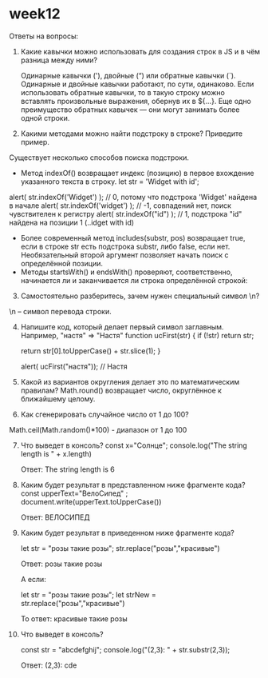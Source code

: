 # week12

Ответы на вопросы:

1. Какие кавычки можно использовать для создания строк в JS и в чём разница между ними?

   Одинарные кавычки ('), двойные (“) или обратные кавычки (`).
   Одинарные и двойные кавычки работают, по сути, одинаково.
   Если использовать обратные кавычки, то в такую строку можно вставлять произвольные выражения, обернув их в ${…}.
   Еще одно преимущество обратных кавычек — они могут занимать более одной строки.

2. Какими методами можно найти подстроку в строке? Приведите пример.

Существует несколько способов поиска подстроки.

- Метод indexOf() возвращает индекс (позицию) в первое вхождение указанного текста в строку.
  let str = 'Widget with id';

alert( str.indexOf('Widget') ); // 0, потому что подстрока 'Widget' найдена в начале
alert( str.indexOf('widget') ); // -1, совпадений нет, поиск чувствителен к регистру
alert( str.indexOf("id") ); // 1, подстрока "id" найдена на позиции 1 (..idget with id)

- Более современный метод includes(substr, pos) возвращает true, если в строке str есть подстрока substr, либо false, если нет. Необязательный второй аргумент позволяет начать поиск с определённой позиции.
- Методы startsWith() и endsWith() проверяют, соответственно, начинается ли и заканчивается ли строка определённой строкой:

3. Самостоятельно разберитесь, зачем нужен специальный символ \n?

\n – символ перевода строки.

4. Напишите код, который делает первый символ заглавным. Например, "настя" ⇒ "Настя"
   function ucFirst(str) {
   if (!str) return str;

   return str[0].toUpperCase() + str.slice(1);
   }

   alert( ucFirst("настя")); // Настя

5. Какой из вариантов округления делает это по математическим правилам?
   Math.round() возвращает число, округлённое к ближайшему целому.

6. Как сгенерировать случайное число от 1 до 100?

Math.ceil(Math.random()\*100) - диапазон от 1 до 100

7. Что выведет в консоль?
   const x="Солнце";
   console.log("The string length is " + x.length)

   Ответ: The string length is 6

8. Каким будет результат в представленном ниже фрагменте кода?
   const upperText="ВелоСипед" ;
   document.write(upperText.toUpperCase())

   Ответ: ВЕЛОСИПЕД

9. Каким будет результат в приведенном ниже фрагменте кода?

   let str = "розы такие розы";
   str.replace("розы","красивые")

   Ответ: розы такие розы

   А если:

   let str = "розы такие розы";
   let strNew = str.replace("розы","красивые")

   То ответ: красивые такие розы

10. Что выведет в консоль?

    const str = "abcdefghij";
    console.log("(2,3): " + str.substr(2,3));

    Ответ: (2,3): cde
